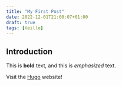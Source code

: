 ```yaml
---
title: "My First Post"
date: 2022-12-01T21:00:07+01:00
draft: true
tags: [Veille]
---
```


## Introduction

This is **bold** text, and this is *emphasized* text.

Visit the [Hugo](https://gohugo.io) website!
